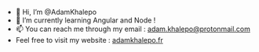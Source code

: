 - 👋 Hi, I’m @AdamKhalepo
- 🌱 I’m currently learning Angular and Node !
- 📫 You can reach me through my email : adam.khalepo@protonmail.com
- Feel free to visit my website : [adamkhalepo.fr](https://adamkhalepo.fr/)

<!---
AdamKhalepo/AdamKhalepo is a ✨ special ✨ repository because its `README.md` (this file) appears on your GitHub profile.
You can click the Preview link to take a look at your changes.
--->
